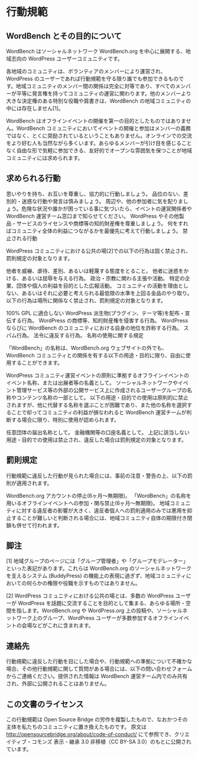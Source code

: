 # 行動規範

## WordBench とその目的について

WordBench はソーシャルネットワーク WordBench.org を中心に展開する、地域志向の WordPress ユーザーコミュニティです。

各地域のコミュニティは、ボランティアのメンバーにより運営され、WordPress のユーザーであれば行動規範を守る限り誰でも参加できるものです。地域コミュニティのメンバー間の関係は完全に対等であり、すべてのメンバーが平等に発言権を持ってコミュニティの運営に関わります。他のメンバーより大きな決定権のある特別な役職や肩書きは、WordBench の地域コミュニティの中には存在しません[1]。

WordBench はオフラインイベントの開催を第一の目的としたものではありません。WordBench コミュニティにおいてイベントの開催と参加はメンバーの義務ではなく、とくに奨励されているということもありません。オンラインでの交流をより好む人も当然ながら多くいます。あらゆるメンバーが引け目を感じることなく自由な形で気軽に参加できる、友好的でオープンな雰囲気を保つことが地域コミュニティには求められます。

## 求められる行動

思いやりを持ち、お互いを尊重し、協力的に行動しましょう。
品位のない、差別的・迷惑な行動や発言は慎みましょう。
周辺や、他の参加者に気を配りましょう。危険な状況や誰かが困っている事に気づいたら、イベントの運営関係者や WordBench 運営チーム窓口まで知らせてください。
WordPress やその他製品・サービスのライセンスや商標等の知的財産権を尊重しましょう。
何をすればコミュニティ全体の利益につながるかを最優先に考えて行動しましょう。
禁止される行動

WordPress コミュニティにおける公共の場[2]での以下の行為は固く禁止され、罰則規定の対象となります。

他者を威嚇、虐待、差別、あるいは軽蔑する態度をとること。
他者に迷惑をかける、あるいは屈辱を与える行為。
政治・宗教に関わる主張や活動。
特定の企業、団体や個人の利益を目的とした広報活動。
コミュニティの活動を理由としない、あるいはそれに必要と考えられる最低限の水準を上回る金品のやり取り。
以下の行為は場所に関係なく禁止され、罰則規定の対象となります。

100% GPL に適合しない WordPress 派生物(プラグイン、テーマ等)を配布・宣伝する行為。
WordPress の商標等、知的財産権を侵害する行為。
WordPress ならびに WordBench のコミュニティにおける自身の地位を詐称する行為。
スパム行為。
法令に違反する行為。
名称の使用に関する規定

「WordBench」の名称は、WordBench.org ウェブサイトの外でも、WordBench コミュニティとの関係を有する以下の用途・目的に限り、自由に使用することができます。

WordPress コミュニティ運営イベントの原則に準拠するオフラインイベントのイベント名称、または出展者等の名義として。
ソーシャルネットワークやイベント管理サービス等の外部の公開サービス上に作成されるユーザーグループの名称やコンテンツ名称の一部として。
以下の用途・目的での使用は原則的に禁止されますが、他に代替する名称を選ぶことが困難であり、また他の名称を選択することで却ってコミュニティの利益が損なわれると WordBench 運営チームが判断する場合に限り、特別に使用が認められます。

任意団体の届出名称として。
金融機関等の口座名義として。
上記に該当しない用途・目的での使用は禁止され、違反した場合は罰則規定の対象となります。

## 罰則規定

行動規範に違反した行動が見られた場合には、事前の注意・警告の上、以下の罰則が適用されます。

WordBench.org アカウントの停止(6ヶ月〜無期限)。
「WordBench」の名称を用いるオフラインイベントへの参加・関与禁止(6ヶ月〜無期限)。
地域コミュニティに対する違反者の影響が大きく、違反者個人への罰則適用のみでは悪用を抑止することが難しいと判断される場合には、地域コミュニティ自体の期限付き閉鎖も併せて行われます。

## 脚注

[1] 地域グループのページには「グループ管理者」や「グループモデレーター」といった表記があります。これらは WordBench.org のソーシャルネットワークを支えるシステム (BuddyPress) の機能上の表現に過ぎず、地域コミュニティにおいての何らかの権限や役職を示すものではありません。

[2] WordPress コミュニティにおける公共の場とは、多数の WordPress ユーザーが WordPress を話題に交流することを目的として集まる、あらゆる場所・空間を指します。WordBench.org や WordPress.org 上の投稿や、ソーシャルネットワーク上のグループ、WordPress ユーザーが多数参加するオフラインイベントの会場などがこれに含まれます。

## 連絡先

行動規範に違反した行動を目にした場合や、行動規範への準拠について不確かな場合、その他行動規範に関して質問がある場合には、以下の問い合わせフォームからご連絡ください。提供された情報は WordBench 運営チーム内でのみ共有され、外部に公開されることはありません。

## この文書のライセンス

この行動規範は Open Source Bridge の労作を複製したもので、なおかつその主体を私たちのコミュニティに置き換えたものです。 原文は http://opensourcebridge.org/about/code-of-conduct/ にて参照でき、クリエイティブ・コモンズ 表示 - 継承 3.0 非移植（CC BY-SA 3.0）のもとに公開されています。
